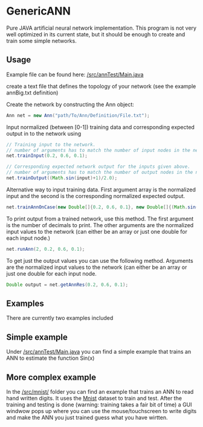 # GenericANN
Pure JAVA artificial neural network implementation.
This program is not very well optimized in its current state, but it should be enough to create and train some simple networks.


## Usage

Example file can be found here: [/src/annTest/Main.java](/src/annTest/Main.java)

create a text file that defines the topology of your network (see the example annBig.txt definition)

Create the network by constructing the Ann object:
```java
Ann net = new Ann("path/To/Ann/Definition/File.txt");
```

Input normalized (between [0-1]) training data and corresponding expected output in to the network using
```java
// Training input to the network.
// number of arguments has to match the number of input nodes in the network
net.trainInput(0.2, 0.6, 0.1); 

// Corresponding expected network output for the inputs given above.
// number of arguments has to match the number of output nodes in the network
net.trainOutput((Math.sin(input)+1)/2.0); 	
```	

Alternative way to input training data. 
First argument array is the normalized input and the second is the corresponding normalized expected output.

```java
net.trainAnnOnCase(new Double[]{0.2, 0.6, 0.1}, new Double[]{(Math.sin(input)+1)/2.0});	
```	

To print output from a trained network, use this method.
The first argument is the number of decimals to print. 
The other arguments are the normalized input values to the network (can either be an array or just one double for each input node.)
```java
net.runAnn(2, 0.2, 0.6, 0.1);
```	

To get just the output values you can use the following method.
Arguments are the normalized input values to the network (can either be an array or just one double for each input node.
```java
Double output = net.getAnnRes(0.2, 0.6, 0.1);
```	

## Examples

There are currently two examples included

## Simple example

Under [/src/annTest/Main.java](/src/annTest/Main.java) you can find a simple example that trains an ANN to estimate the function Sin(x)

## More complex example

In the  [/src/mnist/](/src/mnist/) folder you can find an example that trains an ANN to read hand written digits. 
It uses the [Mnist](http://yann.lecun.com/exdb/mnist/) dataset to train and test. After the training and testing is done (warning: training takes a fair bit of time) a GUI windwow pops up where you can use the mouse/touchscreen to write digits and make the ANN you just trained guess what you have wirtten.



